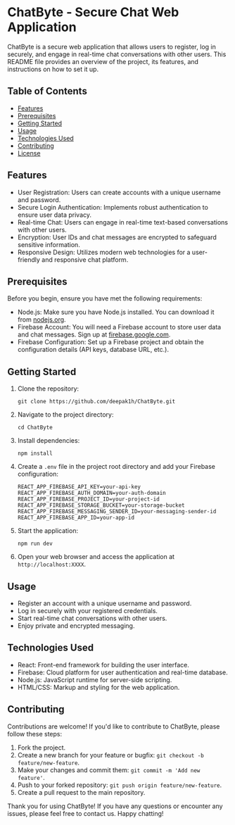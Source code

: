 # ChatByte - Secure Chat Web Application

ChatByte is a secure web application that allows users to register, log in securely, and engage in real-time chat conversations with other users. This README file provides an overview of the project, its features, and instructions on how to set it up.

## Table of Contents
- [Features](#features)
- [Prerequisites](#prerequisites)
- [Getting Started](#getting-started)
- [Usage](#usage)
- [Technologies Used](#technologies-used)
- [Contributing](#contributing)
- [License](#license)

## Features

- User Registration: Users can create accounts with a unique username and password.
- Secure Login Authentication: Implements robust authentication to ensure user data privacy.
- Real-time Chat: Users can engage in real-time text-based conversations with other users.
- Encryption: User IDs and chat messages are encrypted to safeguard sensitive information.
- Responsive Design: Utilizes modern web technologies for a user-friendly and responsive chat platform.

## Prerequisites

Before you begin, ensure you have met the following requirements:

- Node.js: Make sure you have Node.js installed. You can download it from [nodejs.org](https://nodejs.org/).
- Firebase Account: You will need a Firebase account to store user data and chat messages. Sign up at [firebase.google.com](https://firebase.google.com/).
- Firebase Configuration: Set up a Firebase project and obtain the configuration details (API keys, database URL, etc.).

## Getting Started

1. Clone the repository:

   ```
   git clone https://github.com/deepak1h/ChatByte.git
   ```

2. Navigate to the project directory:

   ```
   cd ChatByte
   ```

3. Install dependencies:

   ```
   npm install
   ```

4. Create a `.env` file in the project root directory and add your Firebase configuration:

   ```
   REACT_APP_FIREBASE_API_KEY=your-api-key
   REACT_APP_FIREBASE_AUTH_DOMAIN=your-auth-domain
   REACT_APP_FIREBASE_PROJECT_ID=your-project-id
   REACT_APP_FIREBASE_STORAGE_BUCKET=your-storage-bucket
   REACT_APP_FIREBASE_MESSAGING_SENDER_ID=your-messaging-sender-id
   REACT_APP_FIREBASE_APP_ID=your-app-id
   ```

5. Start the application:

   ```
   npm run dev
   ```

6. Open your web browser and access the application at `http://localhost:XXXX`.

## Usage

- Register an account with a unique username and password.
- Log in securely with your registered credentials.
- Start real-time chat conversations with other users.
- Enjoy private and encrypted messaging.

## Technologies Used

- React: Front-end framework for building the user interface.
- Firebase: Cloud platform for user authentication and real-time database.
- Node.js: JavaScript runtime for server-side scripting.
- HTML/CSS: Markup and styling for the web application.

## Contributing

Contributions are welcome! If you'd like to contribute to ChatByte, please follow these steps:

1. Fork the project.
2. Create a new branch for your feature or bugfix: `git checkout -b feature/new-feature`.
3. Make your changes and commit them: `git commit -m 'Add new feature'`.
4. Push to your forked repository: `git push origin feature/new-feature`.
5. Create a pull request to the main repository.

Thank you for using ChatByte! If you have any questions or encounter any issues, please feel free to contact us. Happy chatting!

